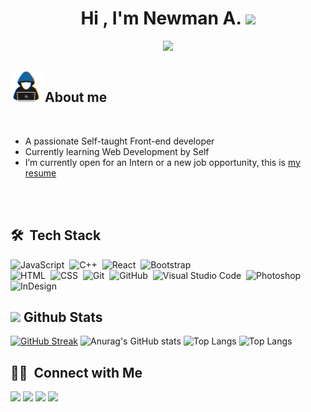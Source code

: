 <h1 align="center"><b>Hi , I'm Newman A. </b><img src="https://media.giphy.com/media/hvRJCLFzcasrR4ia7z/giphy.gif" width="35"></h1>
<!--  -->
<p align="center">
  <a href="https://github.com/DenverCoder1/readme-typing-svg"><img src="https://readme-typing-svg.herokuapp.com?font=Time+New+Roman&color=cyan&size=25&center=true&vCenter=true&width=600&height=100&lines=Self-taught+front-end+developer..&hearts;++;Systems+engineer+student,;Love+to+learn+new+stuffs..<3"></a>

## <picture><img src = "https://github.com/0xAbdulKhalid/0xAbdulKhalid/raw/main/assets/mdImages/about_me.gif" width = 50px></picture> **About me**



<br>

- A passionate Self-taught Front-end developer
- Currently learning Web Development by Self
- I’m currently open for an Intern or a new job opportunity, this is [my resume]()

<br><br>

## 🛠 &nbsp;Tech Stack

![JavaScript](https://img.shields.io/badge/-JavaScript-05122A?style=flat&logo=javascript)&nbsp;
![C++](https://img.shields.io/badge/-C++-05122A?style=flat&logo=C%2B%2B&logoColor=00599C)&nbsp;
![React](https://img.shields.io/badge/-React-05122A?style=flat&logo=react)&nbsp;
![Bootstrap](https://img.shields.io/badge/-Bootstrap-05122A?style=flat&logo=bootstrap&logoColor=563D7C)\
![HTML](https://img.shields.io/badge/-HTML-05122A?style=flat&logo=HTML5)&nbsp;
![CSS](https://img.shields.io/badge/-CSS-05122A?style=flat&logo=CSS3&logoColor=1572B6)&nbsp;
![Git](https://img.shields.io/badge/-Git-05122A?style=flat&logo=git)&nbsp;
![GitHub](https://img.shields.io/badge/-GitHub-05122A?style=flat&logo=github)&nbsp;
![Visual Studio Code](https://img.shields.io/badge/-Visual%20Studio%20Code-05122A?style=flat&logo=visual-studio-code&logoColor=007ACC)&nbsp;
![Photoshop](https://img.shields.io/badge/-Photoshop-05122A?style=flat&logo=adobe-photoshop)&nbsp;
![InDesign](https://img.shields.io/badge/-InDesign-05122A?style=flat&logo=adobe-indesign)

## <img src="https://media.giphy.com/media/iY8CRBdQXODJSCERIr/giphy.gif" width="35"><b> Github Stats </b>

[![GitHub Streak](https://streak-stats.demolab.com?user=Newman-a&theme=radical&hide_border=true)](https://git.io/streak-stats)
![Anurag's GitHub stats](https://github-readme-stats.vercel.app/api?username=Newman-a&show_icons=true&theme=radical&hide_border=true) <!--Estadisticas-->
![Top Langs](https://github-readme-stats.vercel.app/api/top-langs/?username=Newman-a&size_weight=0.5&count_weight=0.5&theme=radical&hide_border=true)
![Top Langs](https://github-readme-stats.vercel.app/api/top-langs/?username=Newman-a&size_weight=0.5&count_weight=0.5&theme=radical&hide_border=true)

## 🤝🏻 &nbsp;Connect with Me

<p align="center">

<a href="https://www.linkedin.com/in/newman-acosta/"><img src="https://img.shields.io/badge/-Newman%20Acosta-0077B5?style=flat&logo=Linkedin&logoColor=white"/></a>
<a href="mailto:acostanewman582@gmail.com"><img src="https://img.shields.io/badge/-acostanewman582@gmail.com-D14836?style=flat&logo=Gmail&logoColor=white"/></a>
<a href="https://www.instagram.com/newman_ga/"><img src="https://img.shields.io/badge/-@Newman__ga_-E4405F?style=flat&logo=Instagram&logoColor=white"/></a>
<a href="https://www.facebook.com/profile.php?id=100010191168103"><img src="https://img.shields.io/badge/-@Newman-1877F2?style=flat&logo=Facebook&logoColor=white"/></a>
</p>
